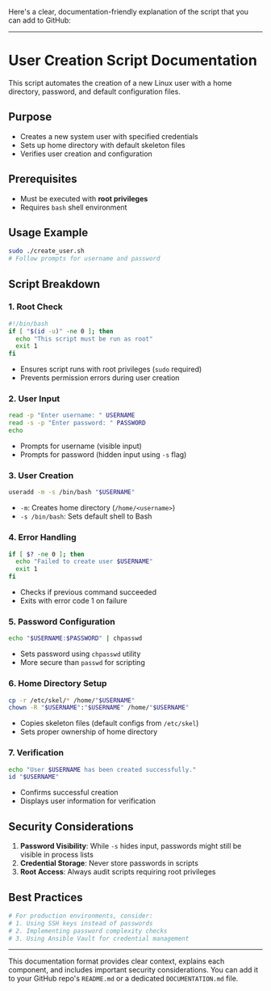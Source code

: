 Here's a clear, documentation-friendly explanation of the script that you can add to GitHub:

---

# User Creation Script Documentation

This script automates the creation of a new Linux user with a home directory, password, and default configuration files.

## Purpose
- Creates a new system user with specified credentials
- Sets up home directory with default skeleton files
- Verifies user creation and configuration

## Prerequisites
- Must be executed with **root privileges**
- Requires `bash` shell environment

## Usage Example
```bash
sudo ./create_user.sh
# Follow prompts for username and password
```

## Script Breakdown

### 1. Root Check
```bash
#!/bin/bash
if [ "$(id -u)" -ne 0 ]; then
  echo "This script must be run as root"
  exit 1
fi
```
- Ensures script runs with root privileges (`sudo` required)
- Prevents permission errors during user creation

### 2. User Input
```bash
read -p "Enter username: " USERNAME
read -s -p "Enter password: " PASSWORD
echo
```
- Prompts for username (visible input)
- Prompts for password (hidden input using `-s` flag)

### 3. User Creation
```bash
useradd -m -s /bin/bash "$USERNAME"
```
- `-m`: Creates home directory (`/home/<username>`)
- `-s /bin/bash`: Sets default shell to Bash

### 4. Error Handling
```bash
if [ $? -ne 0 ]; then
  echo "Failed to create user $USERNAME"
  exit 1
fi
```
- Checks if previous command succeeded
- Exits with error code 1 on failure

### 5. Password Configuration
```bash
echo "$USERNAME:$PASSWORD" | chpasswd
```
- Sets password using `chpasswd` utility
- More secure than `passwd` for scripting

### 6. Home Directory Setup
```bash
cp -r /etc/skel/* /home/"$USERNAME"
chown -R "$USERNAME":"$USERNAME" /home/"$USERNAME"
```
- Copies skeleton files (default configs from `/etc/skel`)
- Sets proper ownership of home directory

### 7. Verification
```bash
echo "User $USERNAME has been created successfully."
id "$USERNAME"
```
- Confirms successful creation
- Displays user information for verification

## Security Considerations
1. **Password Visibility**: While `-s` hides input, passwords might still be visible in process lists
2. **Credential Storage**: Never store passwords in scripts
3. **Root Access**: Always audit scripts requiring root privileges

## Best Practices
```bash
# For production environments, consider:
# 1. Using SSH keys instead of passwords
# 2. Implementing password complexity checks
# 3. Using Ansible Vault for credential management
```

---

This documentation format provides clear context, explains each component, and includes important security considerations. You can add it to your GitHub repo's `README.md` or a dedicated `DOCUMENTATION.md` file.
